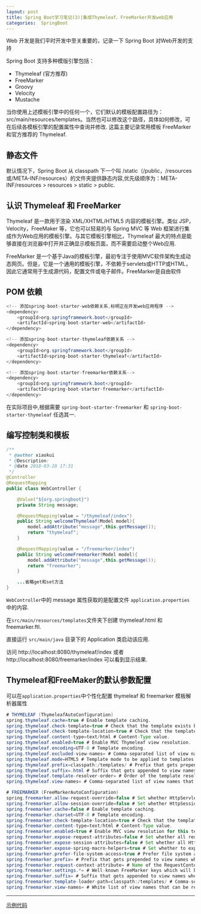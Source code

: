 ```yaml
---
layout: post
title: Spring Boot学习笔记(3)|集成Thymeleaf、FreeMarker开发web应用
categories:  SpringBoot
---
```


Web 开发是我们平时开发中至关重要的，记录一下 Spring Boot 对Web开发的支持

Spring Boot 支持多种模版引擎包括：
  - Thymeleaf (官方推荐)
  - FreeMarker
  - Groovy
  - Velocity
  - Mustache

当你使用上述模板引擎中的任何一个，它们默认的模板配置路径为：src/main/resources/templates。当然也可以修改这个路径，具体如何修改，可在后续各模板引擎的配置属性中查询并修改. 这篇主要记录常用模板 FreeMarker 和官方推荐的 Thymeleaf.

## 静态文件
默认情况下，Spring Boot 从 classpath 下一个叫 /static（/public，/resources或/META-INF/resources）的文件夹提供静态内容,优先级顺序为：META-INF/resources > resources > static > public.

## 认识 Thymeleaf 和 FreeMarker
Thymeleaf 是一款用于渲染 XML/XHTML/HTML5 内容的模板引擎。类似 JSP，Velocity，FreeMaker 等，它也可以轻易的与 Spring MVC 等 Web 框架进行集成作为Web应用的模板引擎。与其它模板引擎相比，Thymeleaf 最大的特点是能够直接在浏览器中打开并正确显示模板页面，而不需要启动整个Web应用.

FreeMarker 是一个基于Java的模板引擎，最初专注于使用MVC软件架构生成动态网页。但是，它是一个通用的模板引擎，不依赖于servlets或HTTP或HTML，因此它通常用于生成源代码，配置文件或电子邮件。FreeMarker是自由软件

## POM 依赖
```java
<!-- 添加spring-boot-starter-web依赖关系,标明正在开发web应用程序 -->
<dependency>
	<groupId>org.springframework.boot</groupId>
	<artifactId>spring-boot-starter-web</artifactId>
</dependency>

<!-- 添加spring-boot-starter-thymeleaf依赖关系 -->
<dependency>
	<groupId>org.springframework.boot</groupId>
	<artifactId>spring-boot-starter-thymeleaf</artifactId>
</dependency>

<!-- 添加spring-boot-starter-freemarker依赖关系-->
<dependency>
	<groupId>org.springframework.boot</groupId>
	<artifactId>spring-boot-starter-freemarker</artifactId>
</dependency>    
```
在实际项目中,根据需要 ``spring-boot-starter-freemarker`` 和 ``spring-boot-starter-thymeleaf`` 任选其一.

## 编写控制类和模板
```java
/**
 * @author xiaokui
 * @Description:
 * @date 2018-03-28 17:31
 */
@Controller
@RequestMapping
public class WebController {

    @Value("${org.springboot}")
    private String message;

    @RequestMapping(value = "/thymeleaf/index")
    public String welcomeThymeleaf(Model model){
        model.addAttribute("message",this.getMessage());
        return "thymeleaf";
    }

    @RequestMapping(value = "/freemarker/index")
    public String welcomeFreemarker(Model model){
        model.addAttribute("message",this.getMessage());
        return "freemarker";
    }

    ...省略get和set方法
}
```
``WebController``中的 message 属性获取的是配置文件 ``application.properties``中的内容.

在``src/main/resources/templates``文件夹下创建 thymeleaf.html 和 freemarker.ftl.

直接运行 ``src/main/java`` 目录下的 Application 类启动该应用.

访问 http://localhost:8080/thymeleaf/index  或者 http://localhost:8080/freemarker/index 可以看到显示结果.

## Thymeleaf和FreeMaker的默认参数配置
可以在``application.properties``中个性化配置 thymeleaf 和 freemarker 模板解析器属性
```java
# THYMELEAF (ThymeleafAutoConfiguration)
spring.thymeleaf.cache=true # Enable template caching.
spring.thymeleaf.check-template=true # Check that the template exists before rendering it.
spring.thymeleaf.check-template-location=true # Check that the templates location exists.
spring.thymeleaf.content-type=text/html # Content-Type value.
spring.thymeleaf.enabled=true # Enable MVC Thymeleaf view resolution.
spring.thymeleaf.encoding=UTF-8 # Template encoding.
spring.thymeleaf.excluded-view-names= # Comma-separated list of view names that should be excluded from resolution.
spring.thymeleaf.mode=HTML5 # Template mode to be applied to templates. See also StandardTemplateModeHandlers.
spring.thymeleaf.prefix=classpath:/templates/ # Prefix that gets prepended to view names when building a URL.
spring.thymeleaf.suffix=.html # Suffix that gets appended to view names when building a URL.
spring.thymeleaf.template-resolver-order= # Order of the template resolver in the chain.
spring.thymeleaf.view-names= # Comma-separated list of view names that can be resolved.

# FREEMARKER (FreeMarkerAutoConfiguration)
spring.freemarker.allow-request-override=false # Set whether HttpServletRequest attributes are allowed to override (hide) controller generated model attributes of the same name.
spring.freemarker.allow-session-override=false # Set whether HttpSession attributes are allowed to override (hide) controller generated model attributes of the same name.
spring.freemarker.cache=false # Enable template caching.
spring.freemarker.charset=UTF-8 # Template encoding.
spring.freemarker.check-template-location=true # Check that the templates location exists.
spring.freemarker.content-type=text/html # Content-Type value.
spring.freemarker.enabled=true # Enable MVC view resolution for this technology.
spring.freemarker.expose-request-attributes=false # Set whether all request attributes should be added to the model prior to merging with the template.
spring.freemarker.expose-session-attributes=false # Set whether all HttpSession attributes should be added to the model prior to merging with the template.
spring.freemarker.expose-spring-macro-helpers=true # Set whether to expose a RequestContext for use by Spring's macro library, under the name "springMacroRequestContext".
spring.freemarker.prefer-file-system-access=true # Prefer file system access for template loading. File system access enables hot detection of template changes.
spring.freemarker.prefix= # Prefix that gets prepended to view names when building a URL.
spring.freemarker.request-context-attribute= # Name of the RequestContext attribute for all views.
spring.freemarker.settings.*= # Well-known FreeMarker keys which will be passed to FreeMarker's Configuration.
spring.freemarker.suffix= # Suffix that gets appended to view names when building a URL.
spring.freemarker.template-loader-path=classpath:/templates/ # Comma-separated list of template paths.
spring.freemarker.view-names= # White list of view names that can be resolved.
```
--------
[示例代码](https://github.com/xiaokuicui/spring-boot-cloud-learning-examples/tree/master/spring-boot-web)
